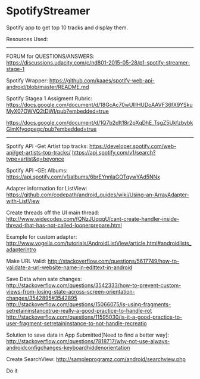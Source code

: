 # SpotifyStreamer
Spotify app to get top 10 tracks and display them.

Resources Used:

**********
FORUM for QUESTIONS/ANSWERS: https://discussions.udacity.com/c/nd801-2015-05-28/p1-spotify-streamer-stage-1

Spotify Wrapper: https://github.com/kaaes/spotify-web-api-android/blob/master/README.md

Spotify Stagea 1 Assigment Rubric: https://docs.google.com/document/d/18GcAc70wUlllHUDoAAVF36fX9YSkuMyX07OWVQ2tDWI/pub?embedded=true

https://docs.google.com/document/d/1Q7b2dIt18r2pXqDhE_TsgZ5UkfzbybkGlmKfyoqpegc/pub?embedded=true
*********
Spotify APi -Get Artist top tracks:
https://developer.spotify.com/web-api/get-artists-top-tracks/
https://api.spotify.com/v1/search?type=artist&q=beyonce

Spotify API -GEt Albums:
https://api.spotify.com/v1/albums/6brEYnnlaGOTqywYAd5NNx

Adapter information for ListView:
https://github.com/codepath/android_guides/wiki/Using-an-ArrayAdapter-with-ListView

Create threads off the UI main thread:
http://www.widecodes.com/fQNzJUqqgU/cant-create-handler-inside-thread-that-has-not-called-looperprepare.html

Example for custom adapter:
http://www.vogella.com/tutorials/AndroidListView/article.html#androidlists_adapterintro

Make URL Valid:
http://stackoverflow.com/questions/5617749/how-to-validate-a-url-website-name-in-edittext-in-android

Save Data when sate changes:
http://stackoverflow.com/questions/3542333/how-to-prevent-custom-views-from-losing-state-across-screen-orientation-changes/3542895#3542895
http://stackoverflow.com/questions/15066075/is-using-fragments-setretaininstancetrue-really-a-good-practice-to-handle-rot
http://stackoverflow.com/questions/11595030/is-it-a-good-practice-to-user-fragment-setretaininstance-to-not-handle-recreatio

Solution to save data in App Submitted[Need to find a better way]:
http://stackoverflow.com/questions/7818717/why-not-use-always-androidconfigchanges-keyboardhiddenorientation

Create SearchView: http://sampleprogramz.com/android/searchview.php

Do it
